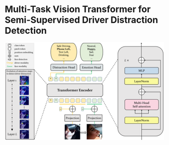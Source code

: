 # Multi-Task Vision Transformer for Semi-Supervised Driver Distraction Detection
![ViT-DD](.github/vitdd.png)